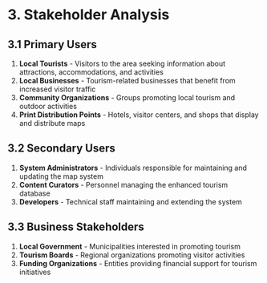# 3. Stakeholder Analysis

## 3.1 Primary Users
1. **Local Tourists** - Visitors to the area seeking information about attractions, accommodations, and activities
2. **Local Businesses** - Tourism-related businesses that benefit from increased visitor traffic
3. **Community Organizations** - Groups promoting local tourism and outdoor activities
4. **Print Distribution Points** - Hotels, visitor centers, and shops that display and distribute maps

## 3.2 Secondary Users
1. **System Administrators** - Individuals responsible for maintaining and updating the map system
2. **Content Curators** - Personnel managing the enhanced tourism database
3. **Developers** - Technical staff maintaining and extending the system

## 3.3 Business Stakeholders
1. **Local Government** - Municipalities interested in promoting tourism
2. **Tourism Boards** - Regional organizations promoting visitor activities
3. **Funding Organizations** - Entities providing financial support for tourism initiatives